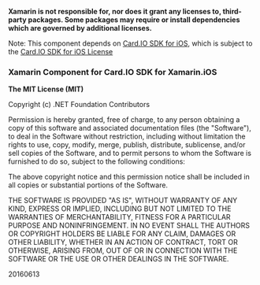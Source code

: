 **Xamarin is not responsible for, nor does it grant any licenses to, third-party packages. Some packages may require or install dependencies which are governed by additional licenses.**

Note: This component depends on [Card.IO SDK for iOS](https://github.com/card-io/card.io-iOS-SDK), which is subject to the [Card.IO SDK for iOS License](https://github.com/card-io/card.io-iOS-SDK/blob/master/LICENSE.md)

### Xamarin Component for Card.IO SDK for Xamarin.iOS

**The MIT License (MIT)**

Copyright (c) .NET Foundation Contributors

Permission is hereby granted, free of charge, to any person obtaining a copy of this software and associated documentation files (the "Software"), to deal in the Software without restriction, including without limitation the rights to use, copy, modify, merge, publish, distribute, sublicense, and/or sell copies of the Software, and to permit persons to whom the Software is furnished to do so, subject to the following conditions:

The above copyright notice and this permission notice shall be included in all copies or substantial portions of the Software.

THE SOFTWARE IS PROVIDED "AS IS", WITHOUT WARRANTY OF ANY KIND, EXPRESS OR IMPLIED, INCLUDING BUT NOT LIMITED TO THE WARRANTIES OF MERCHANTABILITY, FITNESS FOR A PARTICULAR PURPOSE AND NONINFRINGEMENT. IN NO EVENT SHALL THE AUTHORS OR COPYRIGHT HOLDERS BE LIABLE FOR ANY CLAIM, DAMAGES OR OTHER LIABILITY, WHETHER IN AN ACTION OF CONTRACT, TORT OR OTHERWISE, ARISING FROM, OUT OF OR IN CONNECTION WITH THE SOFTWARE OR THE USE OR OTHER DEALINGS IN THE SOFTWARE.

20160613